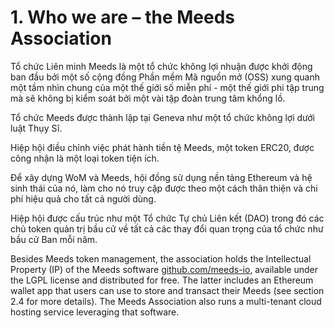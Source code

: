 
# 1. Who we are – the Meeds Association

Tổ chức Liên minh Meeds là một tổ chức không lợi nhuận được khởi động ban đầu bởi một số cộng đồng Phần mềm Mã nguồn mở (OSS) xung quanh một tầm nhìn chung của một thế giới số miễn phí - một thế giới phi tập trung mà sẽ không bị kiểm soát bởi một vài tập đoàn trung tâm khổng lồ.

Tổ chức Meeds được thành lập tại Geneva như một tổ chức không lợi dưới luật Thụy Sĩ.

Hiệp hội điều chỉnh việc phát hành tiền tệ Meeds, một token ERC20, được công nhận là một loại token tiện ích.

Để xây dựng WoM và Meeds, hội đồng sử dụng nền tảng Ethereum và hệ sinh thái của nó, làm cho nó truy cập được theo một cách thân thiện và chi phí hiệu quả cho tất cả người dùng.

Hiệp hội được cấu trúc như một Tổ chức Tự chủ Liên kết (DAO) trong đó các chủ token quản trị bầu cử về tất cả các thay đổi quan trọng của tổ chức như bầu cử Ban mỗi năm.

Besides Meeds token management, the association holds the Intellectual Property (IP) of the Meeds software [github.com/meeds-io](https://github.com/meeds-io), available under the LGPL license and distributed for free. The latter includes an Ethereum wallet app that users can use to store and transact their Meeds (see section 2.4 for more details). The Meeds Association also runs a multi-tenant cloud hosting service leveraging that software.

